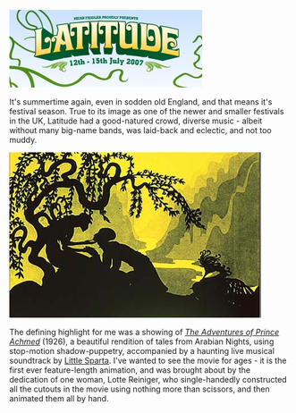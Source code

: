 <!--
.. title: Latitude
.. slug: latitude
.. date: 2007-07-16 10:48:46-05:00
.. tags: Movies,Gigs
.. link: 
.. description: 
.. type: text
-->


[![Latitude Festival](/files/2007/07/latitude.jpg)](http://www.latitudefestival.co.uk "Latitude Festival")

It's summertime again, even in sodden old England, and that means it's
festival season. True to its image as one of the newer and smaller
festivals in the UK, Latitude had a good-natured crowd, diverse music -
albeit without many big-name bands, was laid-back and eclectic, and not
too muddy.

[![Prince Achmed](/files/2007/07/prince-achmed.jpg)](/files/2007/07/prince-achmed.jpg "Prince Achmed")

The defining highlight for me was a showing of *[The Adventures of
Prince Achmed](http://imdb.com/title/tt0015532/)* (1926), a beautiful
rendition of tales from Arabian Nights, using stop-motion
shadow-puppetry, accompanied by a haunting live musical soundtrack by
[Little Sparta](http://www.myspace.com/littlesparta). I've wanted to see
the movie for ages - it is the first ever feature-length animation, and
was brought about by the dedication of one woman, Lotte Reiniger, who
single-handedly constructed all the cutouts in the movie using nothing
more than scissors, and then animated them all by hand.